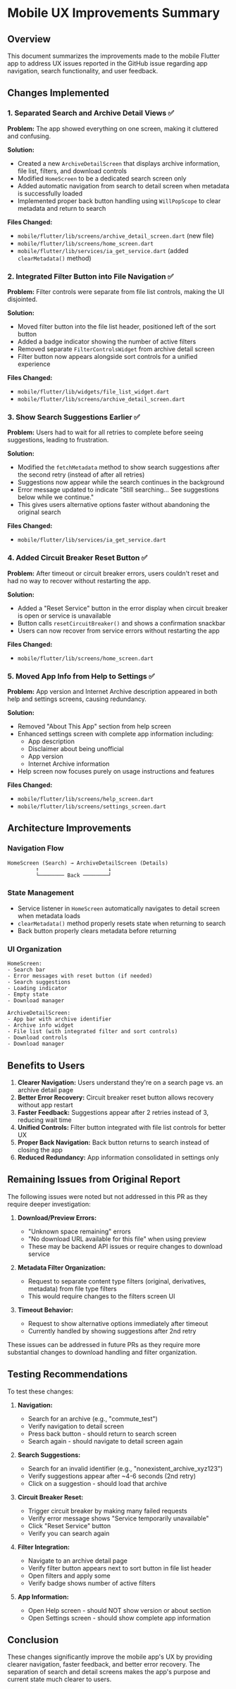 # Mobile UX Improvements Summary

## Overview
This document summarizes the improvements made to the mobile Flutter app to address UX issues reported in the GitHub issue regarding app navigation, search functionality, and user feedback.

## Changes Implemented

### 1. Separated Search and Archive Detail Views ✅
**Problem:** The app showed everything on one screen, making it cluttered and confusing.

**Solution:**
- Created a new `ArchiveDetailScreen` that displays archive information, file list, filters, and download controls
- Modified `HomeScreen` to be a dedicated search screen only
- Added automatic navigation from search to detail screen when metadata is successfully loaded
- Implemented proper back button handling using `WillPopScope` to clear metadata and return to search

**Files Changed:**
- `mobile/flutter/lib/screens/archive_detail_screen.dart` (new file)
- `mobile/flutter/lib/screens/home_screen.dart`
- `mobile/flutter/lib/services/ia_get_service.dart` (added `clearMetadata()` method)

### 2. Integrated Filter Button into File Navigation ✅
**Problem:** Filter controls were separate from file list controls, making the UI disjointed.

**Solution:**
- Moved filter button into the file list header, positioned left of the sort button
- Added a badge indicator showing the number of active filters
- Removed separate `FilterControlsWidget` from archive detail screen
- Filter button now appears alongside sort controls for a unified experience

**Files Changed:**
- `mobile/flutter/lib/widgets/file_list_widget.dart`
- `mobile/flutter/lib/screens/archive_detail_screen.dart`

### 3. Show Search Suggestions Earlier ✅
**Problem:** Users had to wait for all retries to complete before seeing suggestions, leading to frustration.

**Solution:**
- Modified the `fetchMetadata` method to show search suggestions after the second retry (instead of after all retries)
- Suggestions now appear while the search continues in the background
- Error message updated to indicate "Still searching... See suggestions below while we continue."
- This gives users alternative options faster without abandoning the original search

**Files Changed:**
- `mobile/flutter/lib/services/ia_get_service.dart`

### 4. Added Circuit Breaker Reset Button ✅
**Problem:** After timeout or circuit breaker errors, users couldn't reset and had no way to recover without restarting the app.

**Solution:**
- Added a "Reset Service" button in the error display when circuit breaker is open or service is unavailable
- Button calls `resetCircuitBreaker()` and shows a confirmation snackbar
- Users can now recover from service errors without restarting the app

**Files Changed:**
- `mobile/flutter/lib/screens/home_screen.dart`

### 5. Moved App Info from Help to Settings ✅
**Problem:** App version and Internet Archive description appeared in both help and settings screens, causing redundancy.

**Solution:**
- Removed "About This App" section from help screen
- Enhanced settings screen with complete app information including:
  - App description
  - Disclaimer about being unofficial
  - App version
  - Internet Archive information
- Help screen now focuses purely on usage instructions and features

**Files Changed:**
- `mobile/flutter/lib/screens/help_screen.dart`
- `mobile/flutter/lib/screens/settings_screen.dart`

## Architecture Improvements

### Navigation Flow
```
HomeScreen (Search) → ArchiveDetailScreen (Details)
         ↑                      ↓
         └──────── Back ────────┘
```

### State Management
- Service listener in `HomeScreen` automatically navigates to detail screen when metadata loads
- `clearMetadata()` method properly resets state when returning to search
- Back button properly clears metadata before returning

### UI Organization
```
HomeScreen:
- Search bar
- Error messages with reset button (if needed)
- Search suggestions
- Loading indicator
- Empty state
- Download manager

ArchiveDetailScreen:
- App bar with archive identifier
- Archive info widget
- File list (with integrated filter and sort controls)
- Download controls
- Download manager
```

## Benefits to Users

1. **Clearer Navigation:** Users understand they're on a search page vs. an archive detail page
2. **Better Error Recovery:** Circuit breaker reset button allows recovery without app restart
3. **Faster Feedback:** Suggestions appear after 2 retries instead of 3, reducing wait time
4. **Unified Controls:** Filter button integrated with file list controls for better UX
5. **Proper Back Navigation:** Back button returns to search instead of closing the app
6. **Reduced Redundancy:** App information consolidated in settings only

## Remaining Issues from Original Report

The following issues were noted but not addressed in this PR as they require deeper investigation:

1. **Download/Preview Errors:**
   - "Unknown space remaining" errors
   - "No download URL available for this file" when using preview
   - These may be backend API issues or require changes to download service

2. **Metadata Filter Organization:**
   - Request to separate content type filters (original, derivatives, metadata) from file type filters
   - This would require changes to the filters screen UI

3. **Timeout Behavior:**
   - Request to show alternative options immediately after timeout
   - Currently handled by showing suggestions after 2nd retry

These issues can be addressed in future PRs as they require more substantial changes to download handling and filter organization.

## Testing Recommendations

To test these changes:

1. **Navigation:**
   - Search for an archive (e.g., "commute_test")
   - Verify navigation to detail screen
   - Press back button - should return to search screen
   - Search again - should navigate to detail screen again

2. **Search Suggestions:**
   - Search for an invalid identifier (e.g., "nonexistent_archive_xyz123")
   - Verify suggestions appear after ~4-6 seconds (2nd retry)
   - Click on a suggestion - should load that archive

3. **Circuit Breaker Reset:**
   - Trigger circuit breaker by making many failed requests
   - Verify error message shows "Service temporarily unavailable"
   - Click "Reset Service" button
   - Verify you can search again

4. **Filter Integration:**
   - Navigate to an archive detail page
   - Verify filter button appears next to sort button in file list header
   - Open filters and apply some
   - Verify badge shows number of active filters

5. **App Information:**
   - Open Help screen - should NOT show version or about section
   - Open Settings screen - should show complete app information

## Conclusion

These changes significantly improve the mobile app's UX by providing clearer navigation, faster feedback, and better error recovery. The separation of search and detail screens makes the app's purpose and current state much clearer to users.
